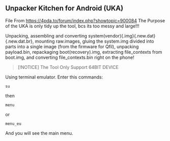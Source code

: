 ## Unpacker Kitchen for Android (UKA)

File From https://4pda.to/forum/index.php?showtopic=900084
The Purpose of the UKA is only tidy up the tool, bcs its too messy and large!!!

 Unpacking, assembling and converting system(vendor){.img}{.new.dat}{.new.dat.br},
 mounting raw.images, gluing the system.img divided into parts into a single image (from the firmware for Qfil),
 unpacking payload.bin, repackaging boot(recovery).img,
 extracting file_contexts from boot.img,
 and converting file_contexts.bin right on the phone!
> [!NOTICE]
 > The Tool Only Support 64BIT DEVICE


Using terminal emulator.
Enter this commands:

	su

then

	menu
or
```
menu_eu
```
 And you will see the main menu.
